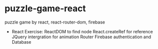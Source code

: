 # puzzle-game-react
puzzle game by react, react-router-dom, firebase
* React Exercise:
ReactDOM to find node
React.createRef for reference
JQuery intergration for animation
Router
Firebase authentication and Database
